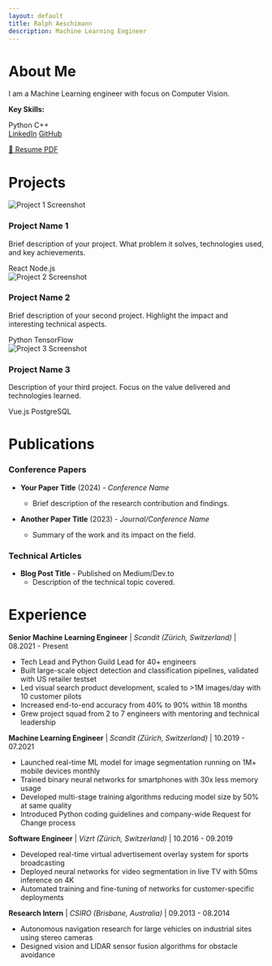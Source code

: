 ```yaml
---
layout: default
title: Ralph Aeschimann
description: Machine Learning Engineer
---
```


<div class="section">

# About Me

I am a Machine Learning engineer with focus on Computer Vision.

**Key Skills:**
<div class="skills-list">
  <span class="skill-tag">Python</span>
  <span class="skill-tag">C++</span>
</div>

<div class="contact-links">
  <!--a href="mailto:your.email@example.com" class="contact-link">Email</a> -->
  <a href="https://linkedin.com/in/ralphaeschimann" class="contact-link">LinkedIn</a>
  <a href="https://github.com/aralph" class="contact-link">GitHub</a>
</div>

<a href="assets/pdfs/resume_ralph_aeschimann.pdf" class="resume-button" target="_blank">📄 Resume PDF</a>

</div>

<div class="section">

# Projects

<div class="project-grid">

<div class="project-card">
  <img src="assets/images/project1.jpg" alt="Project 1 Screenshot">
  <h3>Project Name 1</h3>
  <p>Brief description of your project. What problem it solves, technologies used, and key achievements.</p>
  <div class="skills-list">
    <span class="skill-tag">React</span>
    <span class="skill-tag">Node.js</span>
  </div>
</div>

<div class="project-card">
  <img src="assets/images/project2.jpg" alt="Project 2 Screenshot">
  <h3>Project Name 2</h3>
  <p>Brief description of your second project. Highlight the impact and interesting technical aspects.</p>
  <div class="skills-list">
    <span class="skill-tag">Python</span>
    <span class="skill-tag">TensorFlow</span>
  </div>
</div>

<div class="project-card">
  <img src="assets/images/project3.jpg" alt="Project 3 Screenshot">
  <h3>Project Name 3</h3>
  <p>Description of your third project. Focus on the value delivered and technologies learned.</p>
  <div class="skills-list">
    <span class="skill-tag">Vue.js</span>
    <span class="skill-tag">PostgreSQL</span>
  </div>
</div>

</div>

</div>

<div class="section">

# Publications

### Conference Papers
- **Your Paper Title** (2024) - *Conference Name*
  - Brief description of the research contribution and findings.

- **Another Paper Title** (2023) - *Journal/Conference Name*
  - Summary of the work and its impact on the field.

### Technical Articles
- **Blog Post Title** - Published on Medium/Dev.to
  - Description of the technical topic covered.

</div>

<div class="section">

# Experience

**Senior Machine Learning Engineer** | *Scandit (Zürich, Switzerland)* | 08.2021 - Present
- Tech Lead and Python Guild Lead for 40+ engineers
- Built large-scale object detection and classification pipelines, validated with US retailer testset
- Led visual search product development, scaled to >1M images/day with 10 customer pilots
- Increased end-to-end accuracy from 40% to 90% within 18 months
- Grew project squad from 2 to 7 engineers with mentoring and technical leadership

**Machine Learning Engineer** | *Scandit (Zürich, Switzerland)* | 10.2019 - 07.2021
- Launched real-time ML model for image segmentation running on 1M+ mobile devices monthly
- Trained binary neural networks for smartphones with 30x less memory usage
- Developed multi-stage training algorithms reducing model size by 50% at same quality
- Introduced Python coding guidelines and company-wide Request for Change process

**Software Engineer** | *Vizrt (Zürich, Switzerland)* | 10.2016 - 09.2019
- Developed real-time virtual advertisement overlay system for sports broadcasting
- Deployed neural networks for video segmentation in live TV with 50ms inference on 4K
- Automated training and fine-tuning of networks for customer-specific deployments

**Research Intern** | *CSIRO (Brisbane, Australia)* | 09.2013 - 08.2014
- Autonomous navigation research for large vehicles on industrial sites using stereo cameras
- Designed vision and LIDAR sensor fusion algorithms for obstacle avoidance

</div>
